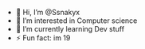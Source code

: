 - 👋 Hi, I’m @Ssnakyx
- 👀 I’m interested in Computer science
- 🌱 I’m currently learning Dev stuff
- ⚡ Fun fact: im 19

<!---
Ssnakyx/Ssnakyx is a ✨ special ✨ repository because its `README.md` (this file) appears on your GitHub profile.
You can click the Preview link to take a look at your changes.
--->
